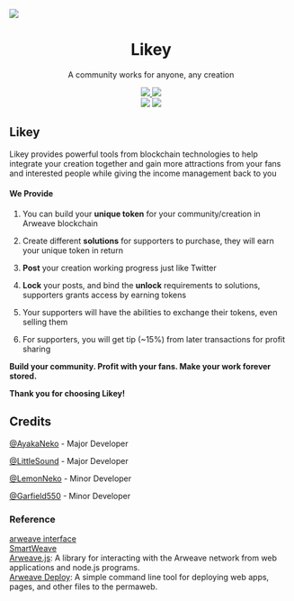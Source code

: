![](https://i.loli.net/2021/04/06/EjTf9Jm6MrtRVAH.png)




<h1 align="center">Likey</h1>
<p align="center">A community works for anyone, any creation</p>

<p align="center">
  <a href="https://t.me/ArclightMusic">
    <img src="https://img.shields.io/badge/Chat%20on-Telegram-%235AA9E6?logo=telegram" />
  </a>
  <a href="https://discord.gg/bGZ2ZQ">
    <img src="https://img.shields.io/discord/766689493435678770.svg?label=&logo=discord&logoColor=ffffff&color=7389D8&labelColor=6A7EC2" />
  </a><br>
  <img src="https://github.com/Arcucy/ArcLight/workflows/Node%20Build%20Test/badge.svg" />
  <img src="https://github.com/Arcucy/ArcLight/workflows/Production%20CI%20Build%20Test/badge.svg">
</p>

## Likey

Likey provides powerful tools from blockchain technologies to help integrate your creation together and gain more attractions from your fans and interested people while giving the income management back to you

#### We Provide

1. You can build your **unique token** for your community/creation in Arweave blockchain

2. Create different **solutions** for supporters to purchase, they will earn your unique token in return

3. **Post** your creation working progress just like Twitter

4. **Lock** your posts, and bind the **unlock** requirements to solutions, supporters grants access by earning tokens

5. Your supporters will have the abilities to exchange their tokens, even selling them

6. For supporters, you will get tip (~15%) from later transactions for profit sharing

   

**Build your community. Profit with your fans. Make your work forever stored.**

**Thank you for choosing Likey!**

## Credits

[@AyakaNeko](https://github.com/nekomeowww) - Major Developer

[@LittleSound](https://github.com/LittleSound) - Major Developer   

[@LemonNeko](https://github.com/LemonNekoGH) - Minor Developer   

[@Garfield550](https://github.com/Garfield550) - Minor Developer   

### Reference
[arweave interface](https://www.arweave.org/build)   
[SmartWeave](https://github.com/ArweaveTeam/Smartweave)     
[Arweave.js](https://github.com/ArweaveTeam/arweave-js): A library for interacting with the Arweave network from web applications and node.js programs.    
[Arweave Deploy](https://github.com/ArweaveTeam/arweave-deploy): A simple command line tool for deploying web apps, pages, and other files to the permaweb.    


